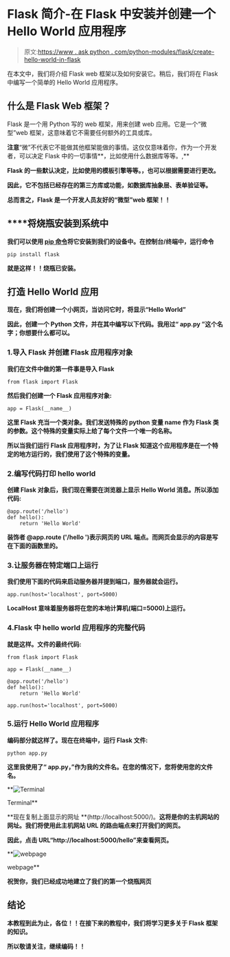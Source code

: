 # Flask 简介-在 Flask 中安装并创建一个 Hello World 应用程序

> 原文:[https://www . ask python . com/python-modules/flask/create-hello-world-in-flask](https://www.askpython.com/python-modules/flask/create-hello-world-in-flask)

在本文中，我们将介绍 Flask web 框架以及如何安装它。稍后，我们将在 Flask 中编写一个简单的 Hello World 应用程序。

## **什么是 Flask Web 框架**？

Flask 是一个用 Python 写的 web 框架，用来创建 web 应用。它是一个“微型”web 框架，这意味着它不需要任何额外的工具或库。

**注意**“微”不代表它不能做其他框架能做的事情。这仅仅意味着你，作为一个开发者，可以决定 Flask 中的一切事情**，比如使用什么数据库等等。,**

**Flask 的一些默认决定，比如使用的模板引擎等等。，也可以根据需要进行更改。**

**因此，它不包括已经存在的第三方库或功能，如数据库抽象层、表单验证等。**

**总而言之，Flask 是一个开发人员友好的“微型”web 框架！！**

## ****将烧瓶安装到**系统中**

**我们可以使用 [**pip** 命令](https://www.askpython.com/python-modules/python-pip)将它安装到我们的设备中。在控制台/终端中，运行命令**

```
pip install flask 
```

**就是这样！！烧瓶已安装。**

## ****打造 Hello World 应用****

**现在，我们将创建一个小网页，当访问它时，将显示“Hello World”**

**因此，创建一个 Python 文件，并在其中编写以下代码。我用过“ **app.py** ”这个名字；你想要什么都可以。**

### **1.导入 Flask 并创建 Flask 应用程序对象**

**我们在文件中做的第一件事是导入 Flask**

```
from flask import Flask 
```

**然后我们创建一个 Flask 应用程序对象:**

```
app = Flask(__name__) 
```

**这里 Flask 充当一个类对象。我们发送特殊的 python 变量 **__name__** 作为 Flask 类的参数。这个特殊的变量实际上给了每个文件一个唯一的名称。**

**所以当我们运行 Flask 应用程序时，为了让 Flask 知道这个应用程序是在一个特定的地方运行的，我们使用了这个特殊的变量。**

### **2.编写代码打印 hello world**

**创建 Flask 对象后，我们现在需要在浏览器上显示 Hello World 消息。所以添加代码:**

```
@app.route('/hello')
def hello():
    return 'Hello World' 
```

**装饰者 **@app.route** ('/hello ')表示网页的 URL 端点。而网页会显示的内容是写在下面的函数里的。**

### **3.让服务器在特定端口上运行**

**我们使用下面的代码来启动服务器并提到端口，服务器就会运行。**

```
app.run(host='localhost', port=5000) 
```

**LocalHost 意味着服务器将在您的本地计算机(端口=5000)上运行。**

### **4.Flask 中 hello world 应用程序的完整代码**

**就是这样。文件的最终代码:**

```
from flask import Flask

app = Flask(__name__)

@app.route('/hello')
def hello():
    return 'Hello World'

app.run(host='localhost', port=5000) 
```

### **5.**运行 Hello World 应用程序****

**编码部分就这样了。现在在终端中，运行 Flask 文件:**

```
python app.py 
```

**这里我使用了“ **app.py，**”作为我的文件名。在您的情况下，您将使用您的文件名。**

**![Terminal](../Images/111329f1001e213c7053bfe065a92bd8.png)

Terminal** 

**现在复制上面显示的网址 **(http://localhost:5000/)。**这将是你的主机网站的网址。我们将使用此主机网站 URL 的路由端点来打开我们的网页。**

**因此，点击 URL“**http://localhost:5000/hello**”来查看网页。**

**![webpage](../Images/bb8c3e11797f95051e418c467bd33991.png)

webpage** 

**祝贺你，我们已经成功地建立了我们的第一个烧瓶网页**

## ****结论****

**本教程到此为止，各位！！在接下来的教程中，我们将学习更多关于 Flask 框架的知识。**

**所以敬请关注，继续编码！！**